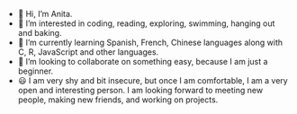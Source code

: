 - 👋 Hi, I’m Anita.
- 👀 I’m interested in coding, reading, exploring, swimming, hanging out and baking.
- 🌱 I’m currently learning Spanish, French, Chinese languages along with C, R, JavaScript and other languages.
- 💞️ I’m looking to collaborate on something easy, because I am just a beginner.
- 😃 I am very shy and bit insecure, but once I am comfortable, I am a very open and interesting person. 
I am looking forward to meeting new people, making new friends, and working on projects.

<!---
AnitaBella/AnitaBella is a ✨ special ✨ repository because its `README.md` (this file) appears on your GitHub profile.
You can click the Preview link to take a look at your changes.
--->
